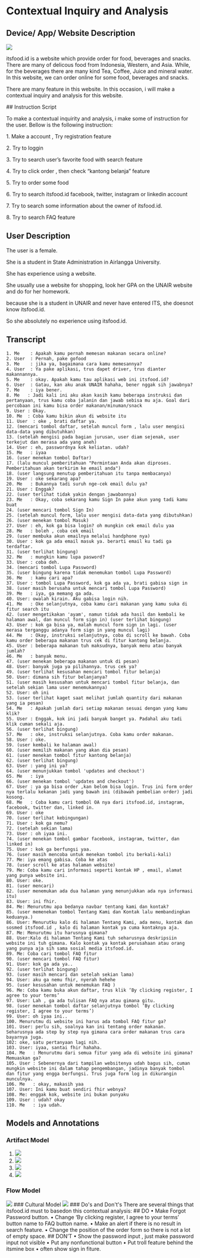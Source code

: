 # Contextual Inquiry and Analysis
## Device/ App/ Website Description
<img src="1.PNG">
<p>itsfood.id is a website which provide order for food, beverages and snacks. There are many of delicous food from Indonesia, Western, and Asia. While, for the beverages there are many kind Tea, Coffee, Juice and mineral water. In this website, we can order online  for some food, beverages and snacks.</p>
<p>There are many feature in this website. In this occasion, i will make a contextual inquiry and analysis for this website.</p>
## Instruction Script
<p>To make a contextual inquirity and analysis, i make some of instruction for the user. Bellow is the following instruction:</p>
   <p>1.	Make a account , Try registration feature</p>
   <p>2.	Try to loggin</p>
   <p>3.	Try to search user’s favorite food with search feature</p>
   <p>4.	Try to click order , then check “kantong belanja” feature</p>
   <p>5.	Try to order some food</p>
   <p>6.	Try to search itsfood.id facebook, twitter, instagram or linkedin account</p>
   <p>7.	Try to search some information about the owner of itsfood.id.</p>
   <p>8.	Try to search FAQ feature</p>

## User Description
<p>The user is a female. </p>
<p>She is a student in State Administration in Airlangga University.</p>
<p>She has experience using a website. </p>
<p>She usually use a website for shopping, look her GPA on the UNAIR website and do for her homework.</p>
<p>because she is a student in UNAIR and never have entered ITS, she doesnot know itsfood.id.</p>
<p>So she absolutely no experience using itsfood.id. </p>
    
## Transcript
```
1. Me    : Apakah kamu pernah memesan makanan secara online?
2. User  : Pernah, pake gofood
3. Me    : jika ya, bagaimana cara kamu memesannya?
4. User  : Ya pake aplikasi, trus dapet driver, trus dianter makannannya.
5. Me    : okay. Apakah kamu tau aplikasi web ini itsfood.id?
6. User  : Gatau, kan aku anak UNAIR hahaha, bener nggak sih jawabnya?
7. Me    : iya bener.
8. Me	: Jadi kali ini aku akan kasih kamu beberapa instruksi dan pertanyaan, trus kamu coba jalanin dan jawab sebisa mu aja. Goal dari percobaan ini kamu bisa order makanan/minuman/snack
9. User	: Okay.
10. Me	: Coba kamu bikin akun di website itu
11. User  : oke , brati daftar ya.
12. (mencari tombol daftar, setelah muncul form , lalu user mengisi data-data yang dibutuhkan)
13. (setelah mengisi pada bagian jurusan, user diam sejenak, user terkejut dan merasa ada yang aneh)
14. User : eh, passwordnya kok keliatan. udah?
15. Me   : iyaa
16. (user menekan tombol Daftar)
17. (lalu muncul pemberitahuan "Permintaan Anda akan diproses. Pemberitahuan akan terkirim ke email anda")
18. (user langsung menutup pemberitahuan itu tanpa membacanya)
19. User : oke sekarang apa?
20. Me   : Bukannya tadi suruh nge-cek email dulu ya?
21. User : Enggak?
22. (user terlihat tidak yakin dengan jawabannya)
23. Me   : Okay, coba sekarang kamu Sign In pake akun yang tadi kamu buat
24. (user mencari tombol Sign In)
25. (setelah muncul form, lalu user mengisi data-data yang dibutuhkan)
26. (user menekan tombol Masuk)
27. User : eh, kok ga bisa login? oh mungkin cek email dulu yaa
28. Me   : boleh , coba cek email
29. (user membuka akun emailnya melalui handphone nya)
30. User : kok ga ada email masuk ya. berarti email ku tadi ga terdaftar.
31. (user terlihat bingung)
32. Me   : mungkin kamu lupa pasword?
33. User : coba deh. 
34. (mencari tombol Lupa Password)
35. (user bingung karena tidak menemukan tombol Lupa Password)
36. Me   : kamu cari apa?
37. User : tombol Lupa Password, kok ga ada ya, brati gabisa sign in
38. (user masih berusaha untuk mencari tombol Lupa Password)
39. Me   : iya, ga memang ga ada.
40. User: owalah kirain. Aku gabisa login nih.
41. Me   : Oke selanjutnya, coba kamu cari makanan yang kamu suka di fitur search itu
42. (user mengetikakan 'ayam', namun tidak ada hasil dan kembali ke halaman awal, dan muncul form sign in) (user terlihat bingung)
43. User : kok ga bisa ya, malah muncul form sign in lagi. (user merasa terganggu adanya form sign in yang muncul lagi)
44. Me   : Okay, instruksi selanjutnya, coba di scroll ke bawah. Coba kamu order beberapa makanan trus cek di fitur kantong belanja.
45. User : beberapa makanan tuh maksudnya, banyak menu atau banyak jumlah?
46. Me   : banyak menu.
47. (user menekan beberapa makanan untuk di pesan)
48. User: banyak juga ya pilihannya. trus cek ya?
49. (user terlihat kesusahan mencari tombol fitur belanja)
50. User: dimana sih fitur belanjanya? 
51. (user masih kesusahan untuk mencari tombol fitur belanja, dan setelah sekian lama user menemukannya)
52. User: oh ini
53. (user terlihat kaget saat melihat jumlah quantity dari makanan yang ia pesan)
54. Me   : Apakah jumlah dari setiap makanan sesuai dengan yang kamu klik?
55. User : Enggak, kok ini jadi banyak banget ya. Padahal aku tadi klik cuman sekali aja.
56. (user terlihat bingung)
57. Me   : oke, instruksi selanjutnya. Coba kamu order makanan.
58. User : oke.
59. (user kembali ke halaman awal)
60. (user memilih makanan yang akan dia pesan)
61. (user menekan tombol fitur kantong belanja)
62. (user terlihat bingung)
63. User : yang ini ya? 
64. (user menunjukkan tombol 'updates and checkout')
65. Me   : iya
66. (user menekan tombol 'updates and checkout')
67. User : ya ga bisa order ,kan belom bisa login. Trus ini form order nya terlalu kekanan jadi yang bawah ini (dibawah pembelian order) jadi kosong.
68. Me   : Coba kamu cari tombol OA nya dari itsfood.id, instagram, facebook, twitter dan, linked in.
69. User : oke
70. (user terlihat kebingungan)
71. User : kok ga nemu?
72. (setelah sekian lama)
73. User : oh iyaa ini.
74. (user menekan tombol gambar facebook, instagram, twitter, dan linked in)
75. User : kok ga berfungsi yaa.
76. (user masih mencoba untuk menekan tombol itu berkali-kali)
77. Me: iya emang gabisa. Coba ke atas
78. (user scroll ke atas halaman website)
79. Me: Coba kamu cari informasi seperti kontak HP , email, alamat yang punya website ini.
80. User: oke.
81. (user mencari)
82. (user menemukan ada dua halaman yang menunjukkan ada nya informasi itu)
83. User: ini fhir.
84. Me: Menurutmu apa bedanya navbar tentang kami dan kontak?
85. (user memenekan tombol Tentang Kami dan Kontak lalu membandingkan keduanya.)
86. User: Menurutku kalo di halaman Tentang Kami, ada menu, kontak dan sosmed itsfood.id , kalo di halaman kontak ya cuma kontaknya aja.
87. Me: Menurutmu itu harusnya gimana?
88. User:Kalo di halaman Tentang Kami tuh seharusnya deskripsiin website ini tuh gimana. Kalo kontak ya kontak perusahaan atau orang yang punya aja sih sama sosial media itsfood.id.
89. Me: Coba cari tombol FAQ fitur
90. (user mencari tombol FAQ fitur)
91. User: kok ga ada ya..
92. (user terlihat bingung)
93. (user masih mencari dan setelah sekian lama)
94. User: aku ga nemu fhir, nyerah hehehe
95. (user kesusahan untuk menemukan FAQ )
96. Me: Coba kamu buka akun daftar, trus klik ‘By clicking register, I agree to your terms’
97. User: Lah , ga ada tulisan FAQ nya atau gimana gitu.
98. (user menekan tombol daftar selanjutnya tombol ‘By clicking register, I agree to your terms’)
99. User: oh iyaa ini..
100. Menurutmu di website ini harus ada tombol FAQ fitur ga?
101. User: perlu sih, soalnya kan ini tentang order makanan. Seharusnya ada step by step nya gimana cara order makanan trus cara bayarnya juga.
102: oke, satu pertanyaan lagi nih.
103. User: iyaa, santai fhir hahaha.
104. Me   : Menurutmu dari semua fitur yang ada di website ini gimana? Memuaskan ga?
105. User : Sebenernya dari tampilan websitenya udah bagus sih, cuman mungkin website ini dalam tahap pengembangan, jadinya banyak tombol dan fitur yang engga berfungsi. Trus juga form log in dikurangin munculnya.
106. Me   : okay, makasih yaa
107. User: Ini kamu buat sendiri fhir webnya?
108. Me: enggak kok, website ini bukan punyaku
109. User : udah? okay
110. Me   : iya udah.

```
## Models and Annotations
### Artifact Model
1. <img src="a1.PNG">
2. <img src="a2.PNG">
3. <img src="a3.PNG">
4. <img src="a4.PNG">
### Flow Model
<img src="flow.PNG">
### Cultural Model
<img src="cultural.PNG">
### Do's and Don't's
There are several things that itsfood.id must to basedon this contextual analysis:
## DO
•	Make Forgot Password button.
•	Change ‘By clicking register, I agree to your terms’ button name to FAQ button name.
•	Make an alert if there is no result in search feature.
•	Change the position of the order form so there is not a lot of empty space.
## DON’T
•	Show the password input , just make password input not visible
•	Put any nonfunctional button
•	Put troll feature behind the itsmine box
•	often show sign in fiture.

